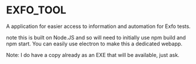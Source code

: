 # EXFO_TOOL
A application for easier access to information and automation for Exfo tests. 



note this is built on Node.JS and so will need to initially use npm build and npm start. You can easily use electron to make this a dedicated webapp. 

Note: I do have a copy already as an EXE that will be available, just ask. 
